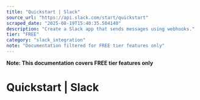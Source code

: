 ```yaml
---
title: "Quickstart | Slack"
source_url: "https://api.slack.com/start/quickstart"
scraped_date: "2025-08-19T15:40:35.504140"
description: "Create a Slack app that sends messages using webhooks."
tier: "FREE"
category: "slack_integration"
note: "Documentation filtered for FREE tier features only"
---
```

**Note: This documentation covers FREE tier features only**

# Quickstart | Slack

